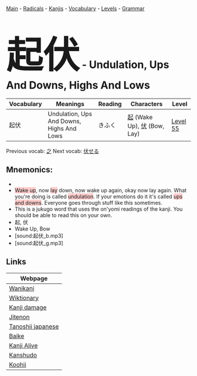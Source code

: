 <style> bigfont {font-size: 100px}</style>
[Main](../README.md) -
[Radicals](../radicals.md) -
[Kanjis](../kanjis.md) -
[Vocabulary](../vocabulary.md) -
[Levels](../levels.md) -
[Grammar](../grammar.md)
# <bigfont> 起伏</bigfont> - Undulation, Ups And Downs, Highs And Lows 

| Vocabulary | Meanings | Reading | Characters | Level |
| --- | --- | --- | --- | --- |
| 起伏 | Undulation, Ups And Downs, Highs And Lows | きふく |  [起](../kanjis/起.md) (Wake Up), [伏](../kanjis/伏.md) (Bow, Lay) | [Level 55](../levels/wk_level55.md) |

Previous vocab: [之](之.md) Next vocab: [伏せる](伏せる.md) 

## Mnemonics:

* 
* <span style="background-color:#ffcccb"> Wake up</span>, now <span style="background-color:#ffcccb"> lay</span> down, now wake up again, okay now lay again. What you're doing is called <span style="background-color:#ffcccb"> undulation</span>. If your emotions do it it's called <span style="background-color:#ffcccb"> ups and downs</span>. Everyone goes through stuff like this sometimes.
* This is a jukugo word that uses the on'yomi readings of the kanji. You should be able to read this on your own.
* 起, 伏
* Wake Up, Bow
* [sound:起伏_b.mp3]
* [sound:起伏_g.mp3]


## Links 

| Webpage |
| --- |
| [Wanikani          ](https://www.wanikani.com/kanji/起伏) |
| [Wiktionary        ](https://en.wiktionary.org/wiki/起伏) |
| [Kanji damage      ](http://www.kanjidamage.com/kanji/search?utf8=✓&q=起伏) |
| [Jitenon           ](https://jitenon.com/kanji/起伏) |
| [Tanoshii japanese ](https://www.tanoshiijapanese.com/dictionary/kanji.cfm?k=起伏) |
| [Baike             ](https://baike.baidu.com/item/起伏) |
| [Kanji Alive       ](https://app.kanjialive.com/起伏) |
| [Kanshudo          ](https://www.kanshudo.com/searchmn?q=起伏) |
| [Koohii            ](https://kanji.koohii.com/study/kanji/起伏) |
